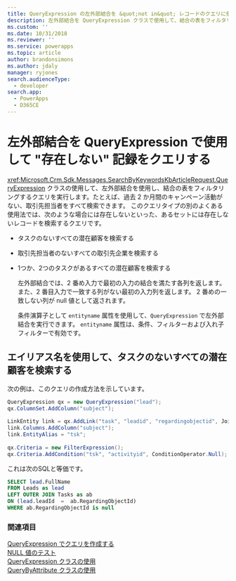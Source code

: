 ```yaml
---
title: QueryExpression の左外部結合を &quot;not in&quot; レコードのクエリに使用する (Common Data Service) | Microsoft Docs
description: 左外部結合を QueryExpression クラスで使用して、結合の表をフィルタリングするクエリを実行して、セットに &quot;存在しない&quot; 記録を探すクエリを作成する方法について説明します
ms.custom: ''
ms.date: 10/31/2018
ms.reviewer: ''
ms.service: powerapps
ms.topic: article
author: brandonsimons
ms.author: jdaly
manager: ryjones
search.audienceType:
  - developer
search.app:
  - PowerApps
  - D365CE
---
```

# <a name="use-a-left-outer-join-in-queryexpression-to-query-for-records-not-in"></a>左外部結合を QueryExpression で使用して "存在しない" 記録をクエリする

<xref:Microsoft.Crm.Sdk.Messages.SearchByKeywordsKbArticleRequest.QueryExpression> クラスの使用して、左外部結合を使用し、結合の表をフィルタリングするクエリを実行します。たとえば、過去 2 か月間のキャンペーン活動がない、取引先担当者をすべて検索できます。 このクエリタイプの別のよくある使用法では、次のような場合には存在しないといった、あるセットには存在しないレコードを検索するクエリです。  
  
- タスクのないすべての潜在顧客を検索する  
  
- 取引先担当者のないすべての取引先企業を検索する  
  
- 1つか、2つのタスクがあるすべての潜在顧客を検索する  
  
  左外部結合では、2 番め入力で最初の入力の結合を満たす各列を返します。 また、2 番目入力で一致する列がない最初の入力列を返します。 2 番めの一致しない列が null 値として返されます。  
  
  条件演算子として `entityname` 属性を使用して、`QueryExpression` で左外部結合を実行できます。 `entityname` 属性は、条件、フィルターおよび入れ子フィルターで有効です。  
  
## <a name="find-all-leads-that-have-no-tasks-using-an-alias"></a>エイリアス名を使用して、タスクのないすべての潜在顧客を検索する  

次の例は、このクエリの作成方法を示しています。  
  
```csharp
QueryExpression qx = new QueryExpression("lead");  
qx.ColumnSet.AddColumn("subject");  
  
LinkEntity link = qx.AddLink("task", "leadid", "regardingobjectid", JoinOperator.LeftOuter);  
link.Columns.AddColumn("subject");  
link.EntityAlias = "tsk";  
  
qx.Criteria = new FilterExpression();  
qx.Criteria.AddCondition("tsk", "activityid", ConditionOperator.Null);
```  
  
これは次のSQLと等価です。  
  
```sql
SELECT lead.FullName  
FROM Leads as lead  
LEFT OUTER JOIN Tasks as ab  
ON (lead.leadId  =  ab.RegardingObjectId)  
WHERE ab.RegardingObjectId is null
```  
  
### <a name="see-also"></a>関連項目  
 [QueryExpression でクエリを作成する](build-queries-with-queryexpression.md)   
 [NULL 値のテスト](/dynamics365/customer-engagement/developer/test-null-value)   
 [QueryExpression クラスの使用](use-queryexpression-class.md)   
 [QueryByAttribute クラスの使用](use-querybyattribute-class.md)